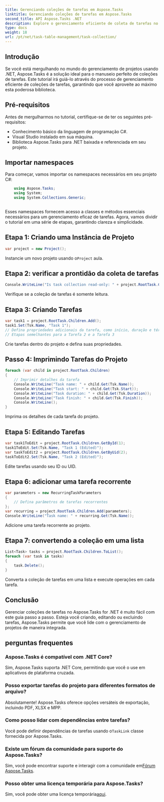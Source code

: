 ```yaml
---
title: Gerenciando coleções de tarefas em Aspose.Tasks
linktitle: Gerenciando coleções de tarefas em Aspose.Tasks
second_title: API Aspose.Tasks .NET
description: Explore o gerenciamento eficiente de coleta de tarefas no Aspose.Tasks for .NET. Da criação à edição, domine o gerenciamento de projetos com facilidade.
type: docs
weight: 18
url: /pt/net/task-table-management/task-collection/
---
```

## Introdução
Se você está mergulhando no mundo do gerenciamento de projetos usando .NET, Aspose.Tasks é a solução ideal para o manuseio perfeito de coleções de tarefas. Este tutorial irá guiá-lo através do processo de gerenciamento eficiente de coleções de tarefas, garantindo que você aproveite ao máximo esta poderosa biblioteca.
## Pré-requisitos
Antes de mergulharmos no tutorial, certifique-se de ter os seguintes pré-requisitos:
- Conhecimento básico da linguagem de programação C#.
- Visual Studio instalado em sua máquina.
- Biblioteca Aspose.Tasks para .NET baixada e referenciada em seu projeto.
## Importar namespaces
Para começar, vamos importar os namespaces necessários em seu projeto C#:
```csharp
	using Aspose.Tasks;
    using System;
    using System.Collections.Generic;
    
```
Esses namespaces fornecem acesso a classes e métodos essenciais necessários para um gerenciamento eficaz de tarefas.
Agora, vamos dividir o tutorial em uma série de etapas, garantindo clareza e simplicidade.
## Etapa 1: Criando uma Instância de Projeto
```csharp
var project = new Project();
```
 Instancie um novo projeto usando o`Project` aula.
## Etapa 2: verificar a prontidão da coleta de tarefas
```csharp
Console.WriteLine("Is task collection read-only: " + project.RootTask.Children.IsReadOnly);
```
Verifique se a coleção de tarefas é somente leitura.
## Etapa 3: Criando Tarefas
```csharp
var task1 = project.RootTask.Children.Add();
task1.Set(Tsk.Name, "Task 1");
// Defina propriedades adicionais da tarefa, como início, duração e término
// Etapas semelhantes para a Tarefa 2 e a Tarefa 3
```
Crie tarefas dentro do projeto e defina suas propriedades.
## Passo 4: Imprimindo Tarefas do Projeto
```csharp
foreach (var child in project.RootTask.Children)
{
    // Imprimir detalhes da tarefa
    Console.WriteLine("Task name: " + child.Get(Tsk.Name));
    Console.WriteLine("Task start: " + child.Get(Tsk.Start));
    Console.WriteLine("Task duration: " + child.Get(Tsk.Duration));
    Console.WriteLine("Task finish: " + child.Get(Tsk.Finish));
    Console.WriteLine();
}
```
Imprima os detalhes de cada tarefa do projeto.
## Etapa 5: Editando Tarefas
```csharp
var task1ToEdit = project.RootTask.Children.GetById(1);
task1ToEdit.Set(Tsk.Name, "Task 1 (Edited)");
var taskToEdit2 = project.RootTask.Children.GetByUid(2);
taskToEdit2.Set(Tsk.Name, "Task 2 (Edited)");
```
Edite tarefas usando seu ID ou UID.
## Etapa 6: adicionar uma tarefa recorrente
```csharp
var parameters = new RecurringTaskParameters
{
    // Defina parâmetros de tarefas recorrentes
};
var recurring = project.RootTask.Children.Add(parameters);
Console.WriteLine("Task name: " + recurring.Get(Tsk.Name));
```
Adicione uma tarefa recorrente ao projeto.
## Etapa 7: convertendo a coleção em uma lista
```csharp
List<Task> tasks = project.RootTask.Children.ToList();
foreach (var task in tasks)
{
    task.Delete();
}
```
Converta a coleção de tarefas em uma lista e execute operações em cada tarefa.
## Conclusão
Gerenciar coleções de tarefas no Aspose.Tasks for .NET é muito fácil com este guia passo a passo. Esteja você criando, editando ou excluindo tarefas, Aspose.Tasks permite que você lide com o gerenciamento de projetos de maneira integrada.
## perguntas frequentes
### Aspose.Tasks é compatível com .NET Core?
Sim, Aspose.Tasks suporta .NET Core, permitindo que você o use em aplicativos de plataforma cruzada.
### Posso exportar tarefas do projeto para diferentes formatos de arquivo?
Absolutamente! Aspose.Tasks oferece opções versáteis de exportação, incluindo PDF, XLSX e MPP.
### Como posso lidar com dependências entre tarefas?
 Você pode definir dependências de tarefas usando o`TaskLink` classe fornecida por Aspose.Tasks.
### Existe um fórum da comunidade para suporte do Aspose.Tasks?
 Sim, você pode encontrar suporte e interagir com a comunidade em[Fórum Aspose.Tasks](https://forum.aspose.com/c/tasks/15).
### Posso obter uma licença temporária para Aspose.Tasks?
 Sim, você pode obter uma licença temporária[aqui](https://purchase.aspose.com/temporary-license/).